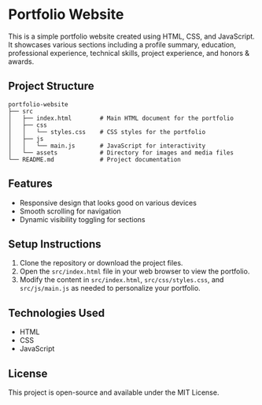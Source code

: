 # Portfolio Website

This is a simple portfolio website created using HTML, CSS, and JavaScript. It showcases various sections including a profile summary, education, professional experience, technical skills, project experience, and honors & awards.

## Project Structure

```
portfolio-website
├── src
│   ├── index.html        # Main HTML document for the portfolio
│   ├── css
│   │   └── styles.css    # CSS styles for the portfolio
│   ├── js
│   │   └── main.js       # JavaScript for interactivity
│   └── assets            # Directory for images and media files
└── README.md             # Project documentation
```

## Features

- Responsive design that looks good on various devices
- Smooth scrolling for navigation
- Dynamic visibility toggling for sections

## Setup Instructions

1. Clone the repository or download the project files.
2. Open the `src/index.html` file in your web browser to view the portfolio.
3. Modify the content in `src/index.html`, `src/css/styles.css`, and `src/js/main.js` as needed to personalize your portfolio.

## Technologies Used

- HTML
- CSS
- JavaScript

## License

This project is open-source and available under the MIT License.